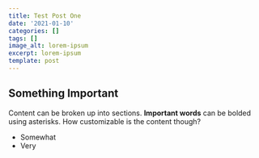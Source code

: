 ```yaml
---
title: Test Post One
date: '2021-01-10'
categories: []
tags: []
image_alt: lorem-ipsum
excerpt: lorem-ipsum
template: post
---
```

## Something Important

Content can be broken up into sections. **Important words** can be bolded using asterisks. How customizable is the content though?

- Somewhat
- Very
